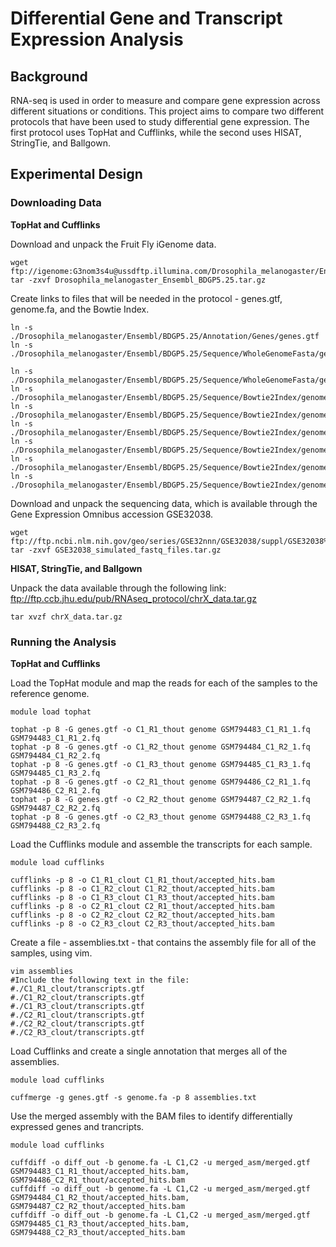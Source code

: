 # Differential Gene and Transcript Expression Analysis

## Background
RNA-seq is used in order to measure and compare gene expression across different situations or conditions. This project aims to compare two different protocols that have been used to study differential gene expression. The first protocol uses TopHat and Cufflinks, while the second uses HISAT, StringTie, and Ballgown.

## Experimental Design
### Downloading Data
**TopHat and Cufflinks**

Download and unpack the Fruit Fly iGenome data.
```
wget ftp://igenome:G3nom3s4u@ussdftp.illumina.com/Drosophila_melanogaster/Ensembl/BDGP5.25/Drosophila_melanogaster_Ensembl_BDGP5.25.tar.gz
tar -zxvf Drosophila_melanogaster_Ensembl_BDGP5.25.tar.gz
```

Create links to files that will be needed in the protocol - genes.gtf, genome.fa, and the Bowtie Index.
```
ln -s ./Drosophila_melanogaster/Ensembl/BDGP5.25/Annotation/Genes/genes.gtf
ln -s ./Drosophila_melanogaster/Ensembl/BDGP5.25/Sequence/WholeGenomeFasta/genome.fa

ln -s ./Drosophila_melanogaster/Ensembl/BDGP5.25/Sequence/WholeGenomeFasta/genome.fa
ln -s ./Drosophila_melanogaster/Ensembl/BDGP5.25/Sequence/Bowtie2Index/genome.1.bt2
ln -s ./Drosophila_melanogaster/Ensembl/BDGP5.25/Sequence/Bowtie2Index/genome.2.bt2
ln -s ./Drosophila_melanogaster/Ensembl/BDGP5.25/Sequence/Bowtie2Index/genome.3.bt2
ln -s ./Drosophila_melanogaster/Ensembl/BDGP5.25/Sequence/Bowtie2Index/genome.4.bt2
ln -s ./Drosophila_melanogaster/Ensembl/BDGP5.25/Sequence/Bowtie2Index/genome.rev.1.bt2
ln -s ./Drosophila_melanogaster/Ensembl/BDGP5.25/Sequence/Bowtie2Index/genome.rev.2.bt2
```

Download and unpack the sequencing data, which is available through the Gene Expression Omnibus accession GSE32038.
```
wget ftp://ftp.ncbi.nlm.nih.gov/geo/series/GSE32nnn/GSE32038/suppl/GSE32038%5Fsimulated%5Ffastq%5Ffiles%2Etar%2Egz
tar -zxvf GSE32038_simulated_fastq_files.tar.gz
```

**HISAT, StringTie, and Ballgown**

Unpack the data available through the following link:
ftp://ftp.ccb.jhu.edu/pub/RNAseq_protocol/chrX_data.tar.gz
```
tar xvzf chrX_data.tar.gz
```

### Running the Analysis
**TopHat and Cufflinks**

Load the TopHat module and map the reads for each of the samples to the reference genome.
```
module load tophat

tophat -p 8 -G genes.gtf -o C1_R1_thout genome GSM794483_C1_R1_1.fq GSM794483_C1_R1_2.fq
tophat -p 8 -G genes.gtf -o C1_R2_thout genome GSM794484_C1_R2_1.fq GSM794484_C1_R2_2.fq
tophat -p 8 -G genes.gtf -o C1_R3_thout genome GSM794485_C1_R3_1.fq GSM794485_C1_R3_2.fq
tophat -p 8 -G genes.gtf -o C2_R1_thout genome GSM794486_C2_R1_1.fq GSM794486_C2_R1_2.fq
tophat -p 8 -G genes.gtf -o C2_R2_thout genome GSM794487_C2_R2_1.fq GSM794487_C2_R2_2.fq
tophat -p 8 -G genes.gtf -o C2_R3_thout genome GSM794488_C2_R3_1.fq GSM794488_C2_R3_2.fq
```

Load the Cufflinks module and assemble the transcripts for each sample.
```
module load cufflinks

cufflinks -p 8 -o C1_R1_clout C1_R1_thout/accepted_hits.bam
cufflinks -p 8 -o C1_R2_clout C1_R2_thout/accepted_hits.bam
cufflinks -p 8 -o C1_R3_clout C1_R3_thout/accepted_hits.bam
cufflinks -p 8 -o C2_R1_clout C2_R1_thout/accepted_hits.bam
cufflinks -p 8 -o C2_R2_clout C2_R2_thout/accepted_hits.bam
cufflinks -p 8 -o C2_R3_clout C2_R3_thout/accepted_hits.bam
```

Create a file - assemblies.txt - that contains the assembly file for all of the samples, using vim. 
```
vim assemblies
#Include the following text in the file:
#./C1_R1_clout/transcripts.gtf
#./C1_R2_clout/transcripts.gtf
#./C1_R3_clout/transcripts.gtf
#./C2_R1_clout/transcripts.gtf
#./C2_R2_clout/transcripts.gtf
#./C2_R3_clout/transcripts.gtf
```

Load Cufflinks and create a single annotation that merges all of the assemblies.
```
module load cufflinks

cuffmerge -g genes.gtf -s genome.fa -p 8 assemblies.txt
```

Use the merged assembly with the BAM files to identify differentially expressed genes and trancripts.
```
module load cufflinks

cuffdiff -o diff_out -b genome.fa -L C1,C2 -u merged_asm/merged.gtf GSM794483_C1_R1_thout/accepted_hits.bam, GSM794486_C2_R1_thout/accepted_hits.bam
cuffdiff -o diff_out -b genome.fa -L C1,C2 -u merged_asm/merged.gtf GSM794484_C1_R2_thout/accepted_hits.bam, GSM794487_C2_R2_thout/accepted_hits.bam
cuffdiff -o diff_out -b genome.fa -L C1,C2 -u merged_asm/merged.gtf GSM794485_C1_R3_thout/accepted_hits.bam, GSM794488_C2_R3_thout/accepted_hits.bam
```

